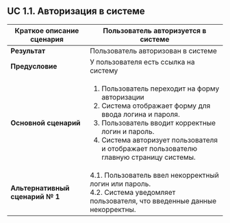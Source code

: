 ## UC 1.1. Авторизация в системе

|Краткое описание сценария|Пользователь авторизуется в системе|
|---|---|
|**Результат**|Пользователь авторизован в системе|
|**Предусловие**| У пользователя есть ссылка на систему|
|**Основной сценарий**| <ol><li> Пользователь переходит на форму авторизации</li><li> Система отображает форму для ввода логина и пароля.</li><li> Пользователь вводит корректные логин и пароль.</li><li> Система авторизует пользователя и отображает пользователю главную страницу системы.</li></ol>
|**Альтернативный сценарий № 1**| 4.1. Пользователь ввел некорректный логин или пароль. <br>4.2. Система уведомляет пользователя, что введенные данные некорректны.|

